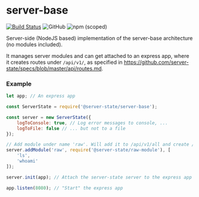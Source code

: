 # server-base
[![Build Status](https://travis-ci.com/server-state/server-base.svg?branch=master)](https://travis-ci.com/server-state/server-base)
![GitHub](https://img.shields.io/github/license/server-state/server-base)
![npm (scoped)](https://img.shields.io/npm/v/@server-state/linux-raid-module)

Server-side (NodeJS based) implementation of the server-base architecture (no modules included).

It manages server modules and can get attached to an express app, where it creates routes under `/api/v1/`, as specified in https://github.com/server-state/specs/blob/master/api/routes.md.

### Example
```js
let app; // An express app

const ServerState = require('@server-state/server-base');

const server = new ServerState({
	logToConsole: true, // Log error messages to console, ...
	logToFile: false // ... but not to a file
});

// Add module under name 'raw'. Will add it to /api/v1/all and create /api/v1/raw
server.addModule('raw', require('@server-state/raw-module'), [
	'ls',
	'whoami'
]);

server.init(app); // Attach the server-state server to the express app

app.listen(8080); // "Start" the express app
```